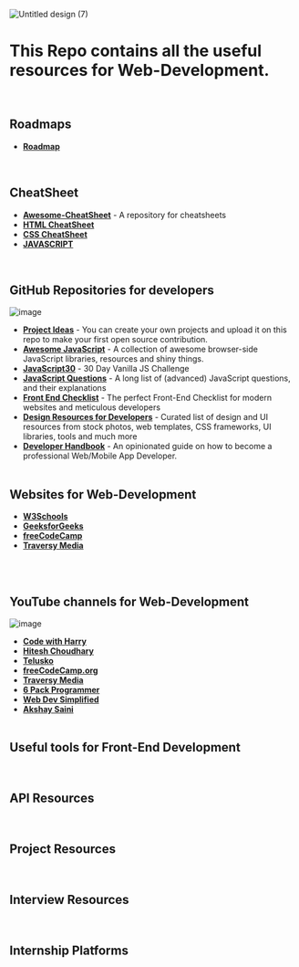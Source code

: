 ![Untitled design (7)](https://user-images.githubusercontent.com/83531337/159842377-ed16c956-cd6a-4847-8832-ea4285d02898.png)


# This Repo contains all the useful resources for Web-Development.

<br>


## Roadmaps
* **[Roadmap](https://github.com/Aashutosh0033/Web-Dev-Resources/blob/main/Roadmaps.md)**
<br>

## CheatSheet 
* **[Awesome-CheatSheet](https://github.com/LeCoupa/awesome-cheatsheets)** - A repository for cheatsheets <br>
* **[HTML CheatSheet](https://makeawebsitehub.com/the-html-5-mega-cheat-sheet/)** 
* **[CSS CheatSheet](https://makeawebsitehub.com/css3-mega-cheat-sheet/)** 
* **[JAVASCRIPT](https://websitesetup.org/javascript-cheat-sheet/)**


<br>


## GitHub Repositories for developers
![image](https://img.shields.io/badge/GitHub-100000?style=for-the-badge&logo=github&logoColor=white) 
* **[Project Ideas](https://github.com/akshaymarch7/project-ideas)** - You can create your own projects and upload it on this repo to make your first open source contribution.<br>
* **[Awesome JavaScript](https://github.com/sorrycc/awesome-javascript)** - A collection of awesome browser-side JavaScript libraries, resources and shiny things.<br>
* **[JavaScript30](https://github.com/wesbos/JavaScript30)** - 30 Day Vanilla JS Challenge <br>
* **[JavaScript Questions](https://github.com/lydiahallie/javascript-questions)** - A long list of (advanced) JavaScript questions, and their explanations <br>
* **[Front End Checklist](https://github.com/thedaviddias/Front-End-Checklist)** -  The perfect Front-End Checklist for modern websites and meticulous developers<br>
* **[Design Resources for Developers](https://github.com/bradtraversy/design-resources-for-developers)** - Curated list of design and UI resources from stock photos, web templates, CSS frameworks, UI libraries, tools and much more <br>
* **[Developer Handbook](https://github.com/apptension/developer-handbook)** - An opinionated guide on how to become a professional Web/Mobile App Developer.
<br><br>

## Websites for Web-Development
* **[W3Schools](https://www.w3schools.com/default.asp)**
* **[GeeksforGeeks](https://www.geeksforgeeks.org/)**
* **[freeCodeCamp](https://www.freecodecamp.org/)**
* **[Traversy Media](https://www.traversymedia.com/)**

<br><br>


## YouTube channels for Web-Development
![image](https://img.shields.io/badge/YouTube-FF0000?style=for-the-badge&logo=youtube&logoColor=white)
* **[Code with Harry](https://youtube.com/c/CodeWithHarry)**
* **[Hitesh Choudhary](https://youtube.com/c/HiteshChoudharydotcom)**
* **[Telusko](https://youtube.com/c/Telusko)**
* **[freeCodeCamp.org](https://youtube.com/c/Freecodecamp)**
* **[Traversy Media](https://youtube.com/c/TraversyMedia)**
* **[6 Pack Programmer](https://youtube.com/c/6PackProgrammer)**
* **[Web Dev Simplified](https://youtube.com/c/WebDevSimplified)**
* **[Akshay Saini](https://youtube.com/c/akshaymarch7)**
<br><br>

## Useful tools for Front-End Development 
<br>

## API Resources
<br>

## Project Resources
<br>

## Interview Resources
<br>

## Internship Platforms
<br>


